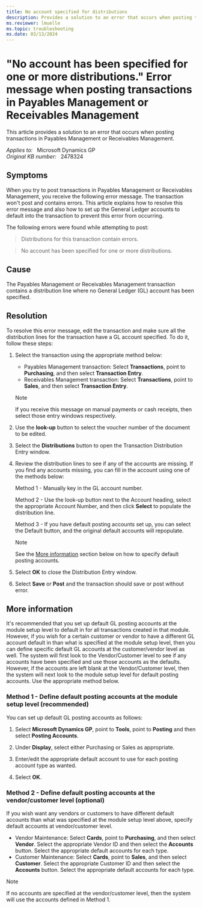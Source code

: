 ```yaml
---
title: No account specified for distributions
description: Provides a solution to an error that occurs when posting transactions in Payables Management or Receivables Management.
ms.reviewer: lmuelle
ms.topic: troubleshooting
ms.date: 03/13/2024
---
```

# "No account has been specified for one or more distributions." Error message when posting transactions in Payables Management or Receivables Management

This article provides a solution to an error that occurs when posting transactions in Payables Management or Receivables Management.

_Applies to:_ &nbsp; Microsoft Dynamics GP  
_Original KB number:_ &nbsp; 2478324

## Symptoms

When you try to post transactions in Payables Management or Receivables Management, you receive the following error message. The transaction won't post and contains errors. This article explains how to resolve this error message and also how to set up the General Ledger accounts to default into the transaction to prevent this error from occurring.

The following errors were found while attempting to post:

> Distributions for this transaction contain errors.

> No account has been specified for one or more distributions.

## Cause

The Payables Management or Receivables Management transaction contains a distribution line where no General Ledger (GL) account has been specified.

## Resolution

To resolve this error message, edit the transaction and make sure all the distribution lines for the transaction have a GL account specified. To do it, follow these steps:

1. Select the transaction using the appropriate method below:

    - Payables Management transaction: Select **Transactions**, point to **Purchasing**,  and then select **Transaction Entry**.
    - Receivables Management transaction: Select **Transactions**, point to **Sales**, and then select **Transaction Entry**.  

    > [!NOTE]
    > If you receive this message on manual payments or cash receipts, then select those entry windows respectively.

2. Use the **look-up** button to select the voucher number of the document to be edited.

3. Select the **Distributions** button to open the Transaction Distribution Entry window.

4. Review the distribution lines to see if any of the accounts are missing. If you find any accounts missing, you can fill in the account using one of the methods below:

    Method 1 - Manually key in the GL account number.

    Method 2 - Use the look-up button next to the Account  heading, select the appropriate Account Number, and then click **Select** to populate the distribution line.

    Method 3 - If you have default posting accounts set up, you can select the Default  button, and the original default accounts will repopulate.

    > [!NOTE]
    > See the [More information](#more-information) section below on how to specify default posting accounts.

5. Select **OK** to close the Distribution Entry window.

6. Select **Save** or **Post** and the transaction should save or post without error.

## More information

It's recommended that you set up default GL posting accounts at the module setup level to default in for all transactions created in that module. However, if you wish for a certain customer or vendor to have a different GL account default in than what is specified at the module setup level, then you can define specific default GL accounts at the customer/vendor level as well. The system will first look to the Vendor/Customer level to see if any accounts have been specified and use those accounts as the defaults. However, if the accounts are left blank at the Vendor/Customer level, then the system will next look to the module setup level for default posting accounts. Use the appropriate method below.

### Method 1 - Define default posting accounts at the module setup level (recommended)

You can set up default GL posting accounts as follows:

1. Select **Microsoft Dynamics GP**, point to **Tools**, point to **Posting** and then select **Posting Accounts**.

2. Under **Display**, select either Purchasing or Sales as appropriate.

3. Enter/edit the appropriate default account to use for each posting account type as wanted.

4. Select **OK**.

### Method 2 - Define default posting accounts at the vendor/customer level (optional)

If you wish want any vendors or customers to have different default accounts than what was specified at the module setup level above, specify default accounts at vendor/customer level.

- Vendor Maintenance: Select **Cards**, point to **Purchasing**, and then select **Vendor**. Select the appropriate Vendor ID and then select the **Accounts** button. Select the appropriate default accounts for each type.
- Customer Maintenance: Select **Cards**, point to **Sales**, and then select **Customer**. Select the appropriate Customer ID and then select the **Accounts** button. Select the appropriate default accounts for each type.

> [!NOTE]
> If no accounts are specified at the vendor/customer level, then the system will use the accounts defined in Method 1.
